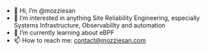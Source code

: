 - 👋 Hi, I’m @mozziesan
- 👀 I’m interested in anything Site Reliability Engineering, especially Systems Infrastructure, Observability and automation
- 🌱 I’m currently learning about eBPF
- 📫 How to reach me: contact@mozziesan.com

<!---
mozziesan/mozziesan is a ✨ special ✨ repository because its `README.md` (this file) appears on your GitHub profile.
You can click the Preview link to take a look at your changes.
--->
